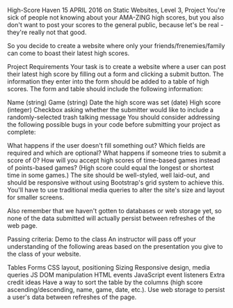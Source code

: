 High-Score Haven
15 APRIL 2016 on Static Websites, Level 3, Project
You're sick of people not knowing about your AMA-ZING high scores, but you also don't want to post your scores to the general public, because let's be real - they're really not that good.

So you decide to create a website where only your friends/frenemies/family can come to boast their latest high scores.

Project Requirements
Your task is to create a website where a user can post their latest high score by filling out a form and clicking a submit button. The information they enter into the form should be added to a table of high scores. The form and table should include the following information:

Name (string)
Game (string)
Date the high score was set (date)
High score (integer)
Checkbox asking whether the submitter would like to include a randomly-selected trash talking message
You should consider addressing the following possible bugs in your code before submitting your project as complete:

What happens if the user doesn't fill something out? Which fields are required and which are optional?
What happens if someone tries to submit a score of 0?
How will you accept high scores of time-based games instead of points-based games? (High score could equal the longest or shortest time in some games.)
The site should be well-styled, well laid-out, and should be responsive without using Bootstrap's grid system to achieve this. You'll have to use traditional media queries to alter the site's size and layout for smaller screens.

Also remember that we haven't gotten to databases or web storage yet, so none of the data submitted will actually persist between refreshes of the web page.

Passing criteria: Demo to the class
An instructor will pass off your understanding of the following areas based on the presentation you give to the class of your website.

Tables
Forms
CSS layout, positioning
Sizing
Responsive design, media queries
JS DOM manipulation
HTML events
JavaScript event listeners
Extra credit ideas
Have a way to sort the table by the columns (high score ascending/descending, name, game, date, etc.).
Use web storage to persist a user's data between refreshes of the page.
